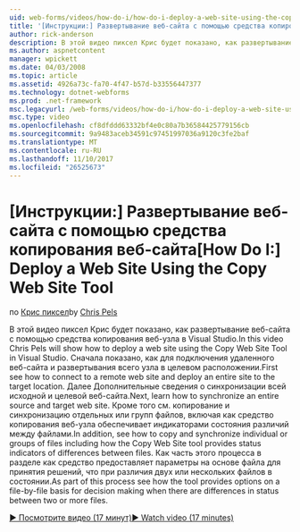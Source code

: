 ```yaml
---
uid: web-forms/videos/how-do-i/how-do-i-deploy-a-web-site-using-the-copy-web-site-tool
title: '[Инструкции:] Развертывание веб-сайта с помощью средства копирования веб-сайта | Документы Microsoft'
author: rick-anderson
description: В этой видео пиксел Крис будет показано, как развертывание веб-сайта с помощью средства копирования веб-узла в Visual Studio. Сначала показано, как соединиться с удаленного веб-сайта и...
ms.author: aspnetcontent
manager: wpickett
ms.date: 04/03/2008
ms.topic: article
ms.assetid: 4926a73c-fa70-4f47-b57d-b33556447377
ms.technology: dotnet-webforms
ms.prod: .net-framework
msc.legacyurl: /web-forms/videos/how-do-i/how-do-i-deploy-a-web-site-using-the-copy-web-site-tool
msc.type: video
ms.openlocfilehash: cf8dfddd63332bf4e0c80a7b36584425779156cb
ms.sourcegitcommit: 9a9483aceb34591c97451997036a9120c3fe2baf
ms.translationtype: MT
ms.contentlocale: ru-RU
ms.lasthandoff: 11/10/2017
ms.locfileid: "26525673"
---
```

<a name="how-do-i-deploy-a-web-site-using-the-copy-web-site-tool"></a><span data-ttu-id="0d20a-104">[Инструкции:] Развертывание веб-сайта с помощью средства копирования веб-сайта</span><span class="sxs-lookup"><span data-stu-id="0d20a-104">[How Do I:] Deploy a Web Site Using the Copy Web Site Tool</span></span>
====================
<span data-ttu-id="0d20a-105">по [Крис пиксел](https://twitter.com/chrispels)</span><span class="sxs-lookup"><span data-stu-id="0d20a-105">by [Chris Pels](https://twitter.com/chrispels)</span></span>

<span data-ttu-id="0d20a-106">В этой видео пиксел Крис будет показано, как развертывание веб-сайта с помощью средства копирования веб-узла в Visual Studio.</span><span class="sxs-lookup"><span data-stu-id="0d20a-106">In this video Chris Pels will show how to deploy a web site using the Copy Web Site Tool in Visual Studio.</span></span> <span data-ttu-id="0d20a-107">Сначала показано, как для подключения удаленного веб-сайта и развертывания всего узла в целевом расположении.</span><span class="sxs-lookup"><span data-stu-id="0d20a-107">First see how to connect to a remote web site and deploy an entire site to the target location.</span></span> <span data-ttu-id="0d20a-108">Далее Дополнительные сведения о синхронизации всей исходной и целевой веб-сайта.</span><span class="sxs-lookup"><span data-stu-id="0d20a-108">Next, learn how to synchronize an entire source and target web site.</span></span> <span data-ttu-id="0d20a-109">Кроме того см. копирование и синхронизацию отдельных или групп файлов, включая как средство копирования веб-узла обеспечивает индикаторами состояния различий между файлами.</span><span class="sxs-lookup"><span data-stu-id="0d20a-109">In addition, see how to copy and synchronize individual or groups of files including how the Copy Web Site tool provides status indicators of differences between files.</span></span> <span data-ttu-id="0d20a-110">Как часть этого процесса в разделе как средство предоставляет параметры на основе файла для принятия решений, что при различия двух или нескольких файлов в состоянии.</span><span class="sxs-lookup"><span data-stu-id="0d20a-110">As part of this process see how the tool provides options on a file-by-file basis for decision making when there are differences in status between two or more files.</span></span>

[<span data-ttu-id="0d20a-111">&#9654; Посмотрите видео (17 минут)</span><span class="sxs-lookup"><span data-stu-id="0d20a-111">&#9654; Watch video (17 minutes)</span></span>](https://channel9.msdn.com/Blogs/ASP-NET-Site-Videos/how-do-i-deploy-a-web-site-using-the-copy-web-site-tool)
